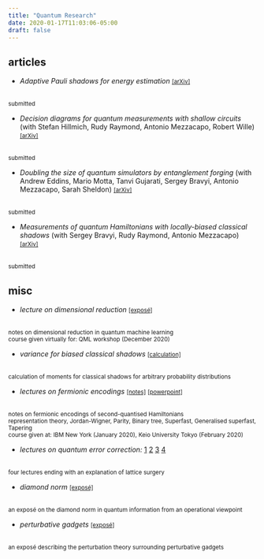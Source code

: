 ```yaml
---
title: "Quantum Research"
date: 2020-01-17T11:03:06-05:00
draft: false
---
```


## articles

* *Adaptive Pauli shadows for energy estimation*
<a href="https://arxiv.org/abs/2105.12207"><small>[arXiv]</small></a>
</br>
<small>submitted</small>

* *Decision diagrams for quantum measurements with shallow circuits* (with Stefan Hillmich, Rudy Raymond, Antonio Mezzacapo, Robert Wille)
<a href="https://arxiv.org/abs/2105.06932"><small>[arXiv]</small></a>
</br>
<small>submitted</small>

* *Doubling the size of quantum simulators by entanglement forging* (with Andrew Eddins, Mario Motta, Tanvi Gujarati, Sergey Bravyi, Antonio Mezzacapo, Sarah Sheldon)
<a href="https://arxiv.org/abs/2104.10220"><small>[arXiv]</small></a>
</br>
<small>submitted</small>

* *Measurements of quantum Hamiltonians with locally-biased classical shadows* (with Sergey Bravyi, Rudy Raymond, Antonio Mezzacapo)
<a href="https://arxiv.org/abs/2006.15788"><small>[arXiv]</small></a>
</br>
<small>submitted</small>

## misc

* *lecture on dimensional reduction*
<a href="/pdf/quantum/sfa.pdf"><small>[exposé]</small></a>
</br>
<small>notes on dimensional reduction in quantum machine learning</small>
</br>
<small>course given virtually for: QML workshop (December 2020)</small>

* *variance for biased classical shadows*
<a href="/pdf/quantum/bcs.pdf"><small>[calculation]</small></a>
</br>
<small>calculation of moments for classical shadows for arbitrary probability distributions</small>


* *lectures on fermionic encodings*
<a href="/pdf/quantum/fermi-encode.pdf"><small>[notes]</small></a>
<a href="/pptx/fermi-encode-v2.pptx"><small>[powerpoint]</small></a>
</br>
<small>notes on fermionic encodings of second-quantised Hamiltonians</small>
</br>
<small>representation theory, Jordan-Wigner, Parity, Binary tree, Superfast, Generalised superfast, Tapering</small>
</br>
<small>course given at: IBM New York (January 2020), Keio University Tokyo (February 2020)</small>


* *lectures on quantum error correction:*
[1](/pdf/quantum/qec_lecture_1.pdf)
[2](/pdf/quantum/qec_lecture_2.pdf)
[3](/pdf/quantum/qec_lecture_3.pdf)
[4](/pdf/quantum/qec_lecture_4.pdf)
</br>
<small>four lectures ending with an explanation of lattice surgery</small>

* *diamond norm*
<a href="/pdf/quantum/diamond_norm.pdf"><small>[exposé]</small></a>
</br>
<small>an exposé on the diamond norm in quantum information from an operational viewpoint</small>

* *perturbative gadgets*
<a href="/pdf/quantum/rigetti_interview.pdf"><small>[exposé]</small></a>
</br>
<small>an exposé describing the perturbation theory surrounding perturbative gadgets</small>
